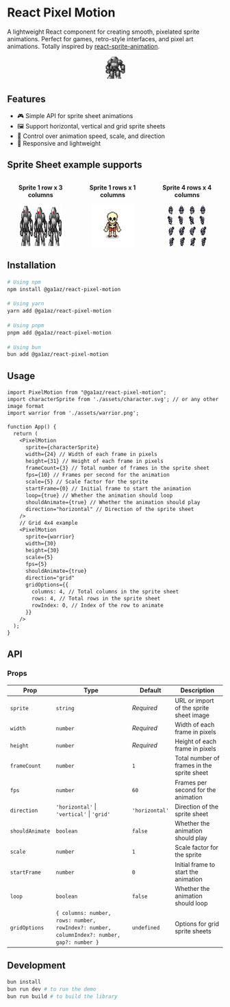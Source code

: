 # React Pixel Motion

A lightweight React component for creating smooth, pixelated sprite animations. Perfect for games, retro-style interfaces, and pixel art animations. Totally inspired by [react-sprite-animation](https://github.com/jcblw/react-sprite-animator).

<div align="center">
  <img src="./src/assets/demo.gif" alt="Demo" width="50" />
</div>


## Features

- 🎮 Simple API for sprite sheet animations
- 🖼️ Support horizontal, vertical and grid sprite sheets
- 🔄 Control over animation speed, scale, and direction
- 📱 Responsive and lightweight

## Sprite Sheet example supports

<div align="center" style="display: flex; gap: 10px; justify-content: center; font-weight: bold;">
  <div style="display: flex; flex-direction: column; align-items: center;">
    <p>Sprite 1 row x 3 columns</p>
    <img src="./src/assets/guardbot1.svg" alt="Sprite Sheet Example" width="100" height="100" />
  </div>
  <div style="display: flex; flex-direction: column; align-items: center;">
    <p>Sprite 1 rows x 1 columns</p>
    <img src="./src/assets/skeleton.png" alt="Sprite Sheet Example" width="100" height="100" />
  </div>
  <div style="display: flex; flex-direction: column; align-items: center;">
    <p>Sprite 4 rows x 4 columns</p>
    <img src="./src/assets/warrior.png" alt="Sprite Sheet Example" width="100" height="100" />
  </div>
</div>

## Installation

```bash
# Using npm
npm install @ga1az/react-pixel-motion

# Using yarn
yarn add @ga1az/react-pixel-motion

# Using pnpm
pnpm add @ga1az/react-pixel-motion

# Using bun
bun add @ga1az/react-pixel-motion
```

## Usage

```tsx
import PixelMotion from "@ga1az/react-pixel-motion";
import characterSprite from './assets/character.svg'; // or any other image format
import warrior from './assets/warrior.png';

function App() {
  return (
    <PixelMotion
      sprite={characterSprite}
      width={24} // Width of each frame in pixels
      height={31} // Height of each frame in pixels
      frameCount={3} // Total number of frames in the sprite sheet
      fps={10} // Frames per second for the animation
      scale={5} // Scale factor for the sprite
      startFrame={0} // Initial frame to start the animation
      loop={true} // Whether the animation should loop
      shouldAnimate={true} // Whether the animation should play
      direction="horizontal" // Direction of the sprite sheet
    />
    // Grid 4x4 example
    <PixelMotion
      sprite={warrior}
      width={30}
      height={30}
      scale={5}
      fps={5}
      shouldAnimate={true}
      direction="grid"
      gridOptions={{
        columns: 4, // Total columns in the sprite sheet
        rows: 4, // Total rows in the sprite sheet
        rowIndex: 0, // Index of the row to animate
      }}
    />
  );
}
```

## API

### Props

| Prop | Type | Default | Description |
|------|------|---------|-------------|
| `sprite` | `string` | *Required* | URL or import of the sprite sheet image |
| `width` | `number` | *Required* | Width of each frame in pixels |
| `height` | `number` | *Required* | Height of each frame in pixels |
| `frameCount` | `number` | `1` | Total number of frames in the sprite sheet |
| `fps` | `number` | `60` | Frames per second for the animation |
| `direction` | `'horizontal'` \| `'vertical'` \| `'grid'` | `'horizontal'` | Direction of the sprite sheet |
| `shouldAnimate` | `boolean` | `false` | Whether the animation should play |
| `scale` | `number` | `1` | Scale factor for the sprite |
| `startFrame` | `number` | `0` | Initial frame to start the animation |
| `loop` | `boolean` | `false` | Whether the animation should loop |
| `gridOptions` | `{ columns: number, rows: number, rowIndex?: number, columnIndex?: number, gap?: number }` | `undefined` | Options for grid sprite sheets |

## Development

```bash
bun install
bun run dev # to run the demo
bun run build # to build the library
```

